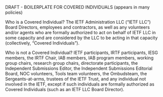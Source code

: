 DRAFT - BOILERPLATE FOR COVERED INDIVIDUALS (appears in many policies)
 
Who is a Covered Individual? 
The IETF Administration LLC (“IETF LLC”) Board Directors, employees and contractors, as well as any volunteers and/or agents who are formally authorized to act on behalf of IETF LLC in some capacity and are considered by the LLC to be acting in that capacity (collectively, “Covered Individuals”).
 
Who is not a Covered Individual? 
IETF participants, IRTF participants, IESG members, the IRTF Chair, IAB members, IAB program members, working group chairs, research group chairs, directorate participants, the Independent Submissions Editor, the Independent Submissions Editorial Board, NOC volunteers, Tools team volunteers, the Ombudsteam, the Sergeants-at-arms, trustees of the IETF Trust, and any individual not involved in the IETF, except if such individuals are formally authorized as Covered Individuals (such as an IETF LLC Board Director).

